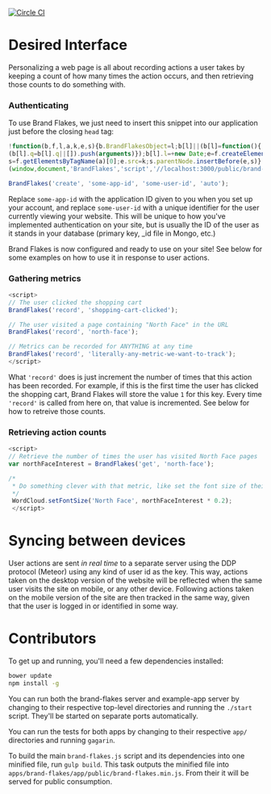 [![Circle CI](https://circleci.com/gh/cjsauer/brand-flakes.svg?style=svg)](https://circleci.com/gh/cjsauer/brand-flakes)

# Desired Interface

Personalizing a web page is all about recording actions a user takes by keeping a count of how many times the action occurs, and then retrieving those counts to do something with.

### Authenticating

To use Brand Flakes, we just need to insert this snippet into our application just before the closing `head` tag:

```JavaScript
!function(b,f,l,a,k,e,s){b.BrandFlakesObject=l;b[l]||(b[l]=function(){
(b[l].q=b[l].q||[]).push(arguments)});b[l].l=+new Date;e=f.createElement(a);
s=f.getElementsByTagName(a)[0];e.src=k;s.parentNode.insertBefore(e,s)}
(window,document,'BrandFlakes','script','//localhost:3000/public/brand-flakes.js');

BrandFlakes('create', 'some-app-id', 'some-user-id', 'auto');
```

Replace `some-app-id` with the application ID given to you when you set up your account, and replace `some-user-id` with a unique identifier for the user currently viewing your website. This will be unique to how you've implemented authentication on your site, but is usually the ID of the user as it stands in your database (primary key, \_id file in Mongo, etc.)

Brand Flakes is now configured and ready to use on your site! See below for some examples on how to use it in response to user actions.

### Gathering metrics

```javascript
<script>
// The user clicked the shopping cart
BrandFlakes('record', 'shopping-cart-clicked');

// The user visited a page containing "North Face" in the URL
BrandFlakes('record', 'north-face');

// Metrics can be recorded for ANYTHING at any time
BrandFlakes('record', 'literally-any-metric-we-want-to-track');
</script>
```

What `'record'` does is just increment the number of times that this action has been recorded. For example, if this is the first time the user has clicked the shopping cart, Brand Flakes will store the value `1` for this key. Every time `'record'` is called from here on, that value is incremented. See below for how to retreive those counts. 

### Retrieving action counts

```javascript
<script>
// Retrieve the number of times the user has visited North Face pages
var northFaceInterest = BrandFlakes('get', 'north-face');

/*
 * Do something clever with that metric, like set the font size of their favorite products
 */
 WordCloud.setFontSize('North Face', northFaceInterest * 0.2);
 </script>
```

# Syncing between devices

User actions are sent *in real time* to a separate server using the DDP protocol (Meteor) using any kind of user id as the key. This way, actions taken on the desktop version of the website will be reflected when the same user visits the site on mobile, or any other device. Following actions taken on the mobile version of the site are then tracked in the same way, given that the user is logged in or identified in some way.

# Contributors

To get up and running, you'll need a few dependencies installed:

```bash
bower update
npm install -g
```

You can run both the brand-flakes server and example-app server by changing to their respective top-level directories and running the `./start` script. They'll be started on separate ports automatically. 

You can run the tests for both apps by changing to their respective `app/` directories and running `gagarin`.

To build the main `brand-flakes.js` script and its dependencies into one minified file, run `gulp build`. This task outputs the minified file into `apps/brand-flakes/app/public/brand-flakes.min.js`. From their it will be served for public consumption.
